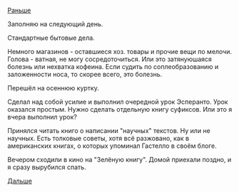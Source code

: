 [Раньше](2019.03.16.md)

Заполняю на следующий день.

Стандартные бытовые дела.

Немного магазинов - оставшиеся хоз. товары и прочие вещи по мелочи.
Голова - ватная, не могу сосредоточиться. Или это затянуюшаяся болезнь или нехватка кофеина.
Если судить по соплеобразованию и заложенности носа, то скорее всего, это болезнь.

Перешёл на осеннюю куртку.

Сделал над собой усилие и выполнил очередной урок Эсперанто. Урок оказался простым. Нужно сделать отдельную книгу суфиксов. Или это я вчера выполнил урок?

Принялся читать книго о написании "научных" текстов. Ну или не научных. Есть толковые советы, хотя всё разжовано, как в американских книгах, о которых упоминал Гастелло в своём блоге.

Вечером сходили в кино на "Зелёную книгу". Домой приехали поздно, и я сразу вырубился спать.

 [Дальше](2019.03.18.md)